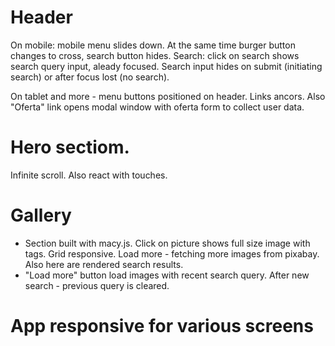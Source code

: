 # Header
On mobile: 
  mobile menu slides down. At the same time burger button changes to cross, search button hides.
Search: click on search shows search query input, aleady focused. Search input hides on submit (initiating search) or after focus lost (no search).

On tablet and more - menu buttons positioned on header. Links ancors. Also "Oferta" link opens modal window with oferta form to collect user data.

# Hero sectiom.
Infinite scroll. Also react with touches.

# Gallery
- Section built with macy.js. Click on picture shows full size image with tags. Grid responsive. Load more - fetching more images from pixabay. Also here are rendered search results.
- "Load more" button load images with recent search query. After new search - previous query is cleared.

# App responsive for various screens
